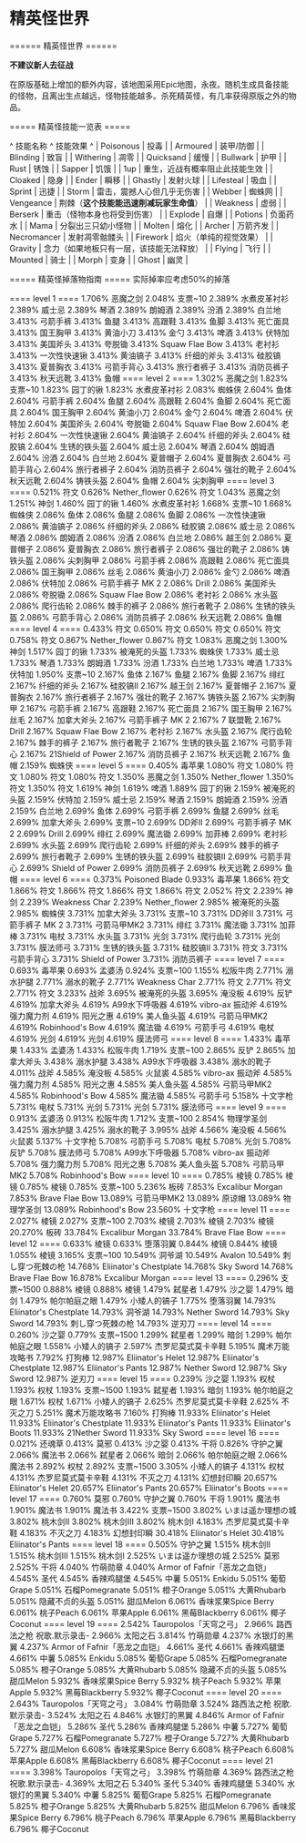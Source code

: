 # 精英怪世界

====== 精英怪世界 ======

**不建议新人去征战**

在原版基础上增加的额外内容，该地图采用Epic地图，永夜。随机生成具备技能的怪物，且离出生点越远，怪物技能越多。杀死精英怪，有几率获得原版之外的物品。

===== 精英怪技能一览表 =====

^ 技能名称 ^ 技能效果 ^ \| Poisonous \| 投毒 \| \| Armoured \| 装甲/防御 \| \| Blinding \| 致盲 \| \| Withering \| 凋零 \| \| Quicksand \| 缓慢 \| \| Bullwark \| 护甲 \| \| Rust \| 锈蚀 \| \| Sapper \| 饥饿 \| \| 1up \| 重生，近战有概率阻止此技能生效 \| \| Cloaked \| 隐身 \| \| Ender \| 瞬移 \| \| Ghastly \| 发射火球 \| \| Lifesteal \| 吸血 \| \| Sprint \| 迅捷 \| \| Storm \| 雷击，震撼人心但几乎无伤害 \| \| Webber \| 蜘蛛网 \| \| Vengeance \| 荆棘（**这个技能能迅速削减玩家生命值**） \| \| Weakness \| 虚弱 \| \| Berserk \| 重击（怪物本身也将受到伤害） \| \| Explode \| 自爆 \| \| Potions \| 负面药水 \| \| Mama \| 分裂出三只幼小怪物 \| \| Molten \| 熔化 \| \| Archer \| 万箭齐发 \| \| Necromancer \| 发射凋零骷髅头 \| \| Firework \| 焰火（单纯的视觉效果） \| \| Gravity \| 念力（如果地板只有一层，该技能无法释放） \| \| Flying \| 飞行 \| \| Mounted \| 骑士 \| \| Morph \| 变身 \| \| Ghost \| 幽灵 \|

===== 精英怪掉落物指南 ===== 实际掉率应考虑50%的掉落

==== level 1 ==== 1.706% 恶魔之剑 2.048% 支票~10 2.389% 水煮皮革衬衫 2.389% 威士忌 2.389% 琴酒 2.389% 朗姆酒 2.389% 汾酒 2.389% 白兰地 3.413% 弓箭手裤 3.413% 鱼腿 3.413% 高跟鞋 3.413% 鱼脚 3.413% 死亡面具 3.413% 国王胸甲 3.413% 黄油小刀 3.413% 金勺 3.413% 啤酒 3.413% 伏特加 3.413% 美国斧头 3.413% 夸脱锄 3.413% Squaw Flae Bow 3.413% 老衬衫 3.413% 一次性快速锹 3.413% 黄油镐子 3.413% 纤细的斧头 3.413% 硅胶镐 3.413% 夏普胸衣 3.413% 弓箭手背心 3.413% 旅行者裤子 3.413% 消防员裤子 3.413% 秋天远靴 3.413% 鱼帽 ==== level 2 ==== 1.302% 恶魔之剑 1.823% 支票~10 1.823% 园丁的锹 1.823% 水煮皮革衬衫 2.083% 蜘蛛侠 2.604% 鱼体 2.604% 弓箭手裤 2.604% 鱼腿 2.604% 高跟鞋 2.604% 鱼脚 2.604% 死亡面具 2.604% 国王胸甲 2.604% 黄油小刀 2.604% 金勺 2.604% 啤酒 2.604% 伏特加 2.604% 美国斧头 2.604% 夸脱锄 2.604% Squaw Flae Bow 2.604% 老衬衫 2.604% 一次性快速锹 2.604% 黄油镐子 2.604% 纤细的斧头 2.604% 硅胶镐 2.604% 生锈的铁头盔 2.604% 威士忌 2.604% 琴酒 2.604% 朗姆酒 2.604% 汾酒 2.604% 白兰地 2.604% 夏普帽子 2.604% 夏普胸衣 2.604% 弓箭手背心 2.604% 旅行者裤子 2.604% 消防员裤子 2.604% 强壮的靴子 2.604% 秋天远靴 2.604% 铸铁头盔 2.604% 鱼帽 2.604% 尖刺胸甲 ==== level 3 ==== 0.521% 符文 0.626% Nether\_flower 0.626% 符文 1.043% 恶魔之剑 1.251% 神剑 1.460% 园丁的锹 1.460% 水煮皮革衬衫 1.668% 支票~10 1.668% 蜘蛛侠 2.086% 鱼体 2.086% 鱼腿 2.086% 鱼脚 2.086% 一次性快速锹 2.086% 黄油镐子 2.086% 纤细的斧头 2.086% 硅胶镐 2.086% 威士忌 2.086% 琴酒 2.086% 朗姆酒 2.086% 汾酒 2.086% 白兰地 2.086% 越王剑 2.086% 夏普帽子 2.086% 夏普胸衣 2.086% 旅行者裤子 2.086% 强壮的靴子 2.086% 铸铁头盔 2.086% 尖刺胸甲 2.086% 弓箭手裤 2.086% 高跟鞋 2.086% 死亡面具 2.086% 国王胸甲 2.086% 丝毛 2.086% 黄油小刀 2.086% 金勺 2.086% 啤酒 2.086% 伏特加 2.086% 弓箭手裤子 MK 2 2.086% Drill 2.086% 美国斧头 2.086% 夸脱锄 2.086% Squaw Flae Bow 2.086% 老衬衫 2.086% 水头盔 2.086% 爬行齿轮 2.086% 棘手的裤子 2.086% 旅行者靴子 2.086% 生锈的铁头盔 2.086% 弓箭手背心 2.086% 消防员裤子 2.086% 秋天远靴 2.086% 鱼帽 ==== level 4 ==== 0.433% 符文 0.650% 符文 0.650% 符文 0.650% 符文 0.758% 符文 0.867% Nether\_flower 0.867% 符文 1.083% 恶魔之剑 1.300% 神剑 1.517% 园丁的锹 1.733% 被淹死的头盔 1.733% 蜘蛛侠 1.733% 威士忌 1.733% 琴酒 1.733% 朗姆酒 1.733% 汾酒 1.733% 白兰地 1.733% 啤酒 1.733% 伏特加 1.950% 支票~10 2.167% 鱼体 2.167% 鱼腿 2.167% 鱼脚 2.167% 绯红 2.167% 纤细的斧头 2.167% 硅胶镐II 2.167% 越王剑 2.167% 夏普帽子 2.167% 夏普胸衣 2.167% 旅行者裤子 2.167% 强壮的靴子 2.167% 铸铁头盔 2.167% 尖刺胸甲 2.167% 弓箭手裤 2.167% 高跟鞋 2.167% 死亡面具 2.167% 国王胸甲 2.167% 丝毛 2.167% 加拿大斧头 2.167% 弓箭手裤子 MK 2 2.167% 7 联盟靴 2.167% Drill 2.167% Squaw Flae Bow 2.167% 老衬衫 2.167% 水头盔 2.167% 爬行齿轮 2.167% 棘手的裤子 2.167% 旅行者靴子 2.167% 生锈的铁头盔 2.167% 弓箭手背心 2.167% 21Shield of Power 2.167% 消防员裤子 2.167% 秋天远靴 2.167% 鱼帽 2.159% 蜘蛛侠 ==== level 5 ==== 0.405% 毒苹果 1.080% 符文 1.080% 符文 1.080% 符文 1.080% 符文 1.350% 恶魔之剑 1.350% Nether\_flower 1.350% 符文 1.350% 符文 1.619% 神剑 1.619% 啤酒 1.889% 园丁的锹 2.159% 被淹死的头盔 2.159% 伏特加 2.159% 威士忌 2.159% 琴酒 2.159% 朗姆酒 2.159% 汾酒 2.159% 白兰地 2.699% 鱼体 2.699% 弓箭手裤 2.699% 鱼腿 2.699% 丝毛 2.699% 加拿大斧头 2.699% 支票~10 2.699% DD斧II 2.699% 弓箭手裤子 MK 2 2.699% Drill 2.699% 绯红 2.699% 魔法锄 2.699% 加菲棒 2.699% 老衬衫 2.699% 水头盔 2.699% 爬行齿轮 2.699% 纤细的斧头 2.699% 棘手的裤子 2.699% 旅行者靴子 2.699% 生锈的铁头盔 2.699% 硅胶镐II 2.699% 弓箭手背心 2.699% Shield of Power 2.699% 消防员裤子 2.699% 秋天远靴 2.699% 鱼帽 ==== level 6 ==== 0.373% Poisoned Blade 0.933% 毒苹果 1.866% 符文 1.866% 符文 1.866% 符文 1.866% 符文 1.866% 符文 2.052% 符文 2.239% 神剑 2.239% Weakness Char 2.239% Nether\_flower 2.985% 被淹死的头盔 2.985% 蜘蛛侠 3.731% 加拿大斧头 3.731% 支票~10 3.731% DD斧II 3.731% 弓箭手裤子 MK 2 3.731% 弓箭马甲MK2 3.731% 绯红 3.731% 魔法锄 3.731% 加菲棒 3.731% 电杖 3.731% 水头盔 3.731% 光剑 3.731% 爬行齿轮 3.731% 光剑 3.731% 膜法师弓 3.731% 生锈的铁头盔 3.731% 硅胶镐II 3.731% 符文 3.731% 弓箭手背心 3.731% Shield of Power 3.731% 消防员裤子 ==== level 7 ==== 0.693% 毒苹果 0.693% 孟婆汤 0.924% 支票~100 1.155% 松阪牛肉 2.771% 溺水护腿 2.771% 溺水的靴子 2.771% Weakness Char 2.771% 符文 2.771% 符文 2.771% 符文 3.233% 战斧 3.695% 被淹死的头盔 3.695% 淹没板 4.619% 反铲 4.619% 加拿大斧头 4.619% A99水下呼吸器 4.619% vibro-ax 振动斧 4.619% 强力魔力剂 4.619% 阳光之惠 4.619% 美人鱼头盔 4.619% 弓箭马甲MK2 4.619% Robinhood's Bow 4.619% 魔法锄 4.619% 弓箭手弓 4.619% 电杖 4.619% 光剑 4.619% 光剑 4.619% 膜法师弓 ==== level 8 ==== 1.433% 毒苹果 1.433% 孟婆汤 1.433% 松阪牛肉 1.719% 支票~100 2.865% 反铲 2.865% 加拿大斧头 3.438% 溺水护腿 3.438% A99水下呼吸器 3.438% 溺水的靴子 4.011% 战斧 4.585% 淹没板 4.585% 火鼠裘 4.585% vibro-ax 振动斧 4.585% 强力魔力剂 4.585% 阳光之惠 4.585% 美人鱼头盔 4.585% 弓箭马甲MK2 4.585% Robinhood's Bow 4.585% 魔法锄 4.585% 弓箭手弓 5.158% 十文字枪 5.731% 电杖 5.731% 光剑 5.731% 光剑 5.731% 膜法师弓 ==== level 9 ==== 0.913% 孟婆汤 0.913% 松阪牛肉 1.712% 支票~100 2.854% 物理学圣剑 3.425% 溺水护腿 3.425% 溺水的靴子 3.995% 战斧 4.566% 淹没板 4.566% 火鼠裘 5.137% 十文字枪 5.708% 弓箭手弓 5.708% 电杖 5.708% 光剑 5.708% 反铲 5.708% 膜法师弓 5.708% A99水下呼吸器 5.708% vibro-ax 振动斧 5.708% 强力魔力剂 5.708% 阳光之惠 5.708% 美人鱼头盔 5.708% 弓箭马甲MK2 5.708% Robinhood's Bow ==== level 10 ==== 0.785% 棱镜 0.785% 棱镜 0.785% 棱镜 0.785% 支票~100 5.236% 板砖 7.853% Excalibur Morgan 7.853% Brave Flae Bow 13.089% 弓箭马甲MK2 13.089% 原谅帽 13.089% 物理学圣剑 13.089% Robinhood's Bow 23.560% 十文字枪 ==== level 11 ==== 2.027% 棱镜 2.027% 支票~100 2.703% 棱镜 2.703% 棱镜 2.703% 棱镜 20.270% 板砖 33.784% Excalibur Morgan 33.784% Brave Flae Bow ==== level 12 ==== 0.633% 棱镜 0.633% 堕落羽翼 0.844% 棱镜 0.844% 棱镜 1.055% 棱镜 3.165% 支票~100 10.549% 洞爷湖 10.549% Avalon 10.549% 刺し穿つ死棘の枪 14.768% Eliinator's Chestplate 14.768% Sky Sword 14.768% Brave Flae Bow 16.878% Excalibur Morgan ==== level 13 ==== 0.296% 支票~1500 0.888% 棱镜 0.888% 棱镜 1.479% 弑星者 1.479% 沙之婴 1.479% 暗剑 1.479% 帕尔帕庭之眼 1.479% 小矮人的镐子 1.775% 堕落羽翼 14.793% Eliinator's Chestplate 14.793% 洞爷湖 14.793% Nether Sword 14.793% Sky Sword 14.793% 刺し穿つ死棘の枪 14.793% 逆刃刀 ==== level 14 ==== 0.260% 沙之婴 0.779% 支票~1500 1.299% 弑星者 1.299% 暗剑 1.299% 帕尔帕庭之眼 1.558% 小矮人的镐子 2.597% 杰罗尼莫式莫卡辛鞋 5.195% 魔术万能攻略书 7.792% 打狗棒 12.987% Eliinator's Helet 12.987% Eliinator's Chestplate 12.987% Eliinator's Pants 12.987% Nether Sword 12.987% Sky Sword 12.987% 逆刃刀 ==== level 15 ==== 0.239% 沙之婴 1.193% 权杖 1.193% 权杖 1.193% 支票~1500 1.193% 弑星者 1.193% 暗剑 1.193% 帕尔帕庭之眼 1.671% 权杖 1.671% 小矮人的镐子 2.625% 杰罗尼莫式莫卡辛鞋 2.625% 不灭之刀 5.251% 魔术万能攻略书 7.160% 打狗棒 11.933% Eliinator's Helet 11.933% Eliinator's Chestplate 11.933% Eliinator's Pants 11.933% Eliinator's Boots 11.933% 21Nether Sword 11.933% Sky Sword ==== level 16 ==== 0.021% 还魂草 0.413% 莫邪 0.413% 沙之婴 0.413% 干将 0.826% 守护之翼 2.066% 魔法书 2.066% 弑星者 2.066% 暗剑 2.066% 帕尔帕庭之眼 2.066% 魔法书 2.892% 权杖 2.892% 支票~1500 3.305% 小矮人的镐子 4.131% 权杖 4.131% 杰罗尼莫式莫卡辛鞋 4.131% 不灭之刀 4.131% 幻想封印瞬 20.657% Eliinator's Helet 20.657% Eliinator's Pants 20.657% Eliinator's Boots ==== level 17 ==== 0.760% 莫邪 0.760% 守护之翼 0.760% 干将 1.901% 魔法书 1.901% 魔法书 1.901% 魔法书 3.422% 支票~1500 3.802% いまは遥か理想の城 3.802% 桃木剑II 3.802% 桃木剑III 3.802% 桃木剑I 4.183% 杰罗尼莫式莫卡辛鞋 4.183% 不灭之刀 4.183% 幻想封印瞬 30.418% Eliinator's Helet 30.418% Eliinator's Pants ==== level 18 ==== 0.505% 守护之翼 1.515% 桃木剑II 1.515% 桃木剑III 1.515% 桃木剑I 2.525% いまは遥か理想の城 2.525% 莫邪 2.525% 干将 4.040% 竹萌勋章 4.040% Armor of Fafnir「恶龙之血铠」 4.545% 圣代 4.545% 香辣鸡腿堡 4.545% 中薯 5.051% Enkidu 5.051% 葡萄Grape 5.051% 石榴Pomegranate 5.051% 橙子Orange 5.051% 大黄Rhubarb 5.051% 隐藏不贞的头盔 5.051% 甜瓜Melon 6.061% 香味浆果Spice Berry 6.061% 桃子Peach 6.061% 苹果Apple 6.061% 黑莓Blackberry 6.061% 椰子Coconut ==== level 19 ==== 2.542% Tauropolos「天穹之弓」 2.966% 路西法之枪 祝歌.默示录击- 2.966% 太阳之石 3.814% 竹萌勋章 4.237% 水银灯的黑翼 4.237% Armor of Fafnir「恶龙之血铠」 4.661% 圣代 4.661% 香辣鸡腿堡 4.661% 中薯 5.085% Enkidu 5.085% 葡萄Grape 5.085% 石榴Pomegranate 5.085% 橙子Orange 5.085% 大黄Rhubarb 5.085% 隐藏不贞的头盔 5.085% 甜瓜Melon 5.932% 香味浆果Spice Berry 5.932% 桃子Peach 5.932% 苹果Apple 5.932% 黑莓Blackberry 5.932% 椰子Coconut ==== level 20 ==== 2.643% Tauropolos「天穹之弓」 3.084% 竹萌勋章 3.524% 路西法之枪 祝歌.默示录击- 3.524% 太阳之石 4.846% 水银灯的黑翼 4.846% Armor of Fafnir「恶龙之血铠」 5.286% 圣代 5.286% 香辣鸡腿堡 5.286% 中薯 5.727% 葡萄Grape 5.727% 石榴Pomegranate 5.727% 橙子Orange 5.727% 大黄Rhubarb 5.727% 甜瓜Melon 6.608% 香味浆果Spice Berry 6.608% 桃子Peach 6.608% 苹果Apple 6.608% 黑莓Blackberry 6.608% 椰子Coconut ==== level 21 ==== 3.398% Tauropolos「天穹之弓」 3.398% 竹萌勋章 4.369% 路西法之枪 祝歌.默示录击- 4.369% 太阳之石 5.340% 圣代 5.340% 香辣鸡腿堡 5.340% 水银灯的黑翼 5.340% 中薯 5.825% 葡萄Grape 5.825% 石榴Pomegranate 5.825% 橙子Orange 5.825% 大黄Rhubarb 5.825% 甜瓜Melon 6.796% 香味浆果Spice Berry 6.796% 桃子Peach 6.796% 苹果Apple 6.796% 黑莓Blackberry 6.796% 椰子Coconut

